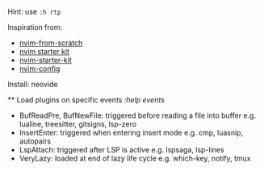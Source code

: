 Hint: use `:h rtp`

Inspiration from:
- [nvim-from-scratch](https://github.com/ngscheurich/nvim-from-scratch)
- [nvim starter kit](https://github.com/bcampolo/nvim-starter-kit/tree/v0.0.1)
- [nvim-starter-kit](https://github.com/bcampolo/nvim-starter-kit)
- [nvim-config](https://github.com/oyinbra/nvim-config)

Install:
neovide

** Load plugins on specific events
*:help events*

- BufReadPre, BufNewFile: triggered before reading a file into buffer e.g. lualine, treesitter, gitsigns, lsp-zero
- InsertEnter: triggered when entering insert mode e.g. cmp, luasnip, autopairs
- LspAttach: triggered after LSP is active e.g. lspsaga, lsp-lines
- VeryLazy: loaded at end of lazy life cycle e.g. which-key, notify, tmux

